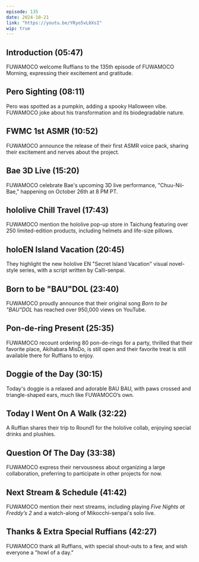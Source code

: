 ```yaml
---
episode: 135
date: 2024-10-21
link: "https://youtu.be/YRyo5vL6XsI"
wip: true
---
```


## Introduction (05:47)

FUWAMOCO welcome Ruffians to the 135th episode of FUWAMOCO Morning, expressing their excitement and gratitude.

## Pero Sighting (08:11)

Pero was spotted as a pumpkin, adding a spooky Halloween vibe. FUWAMOCO joke about his transformation and its biodegradable nature.

## FWMC 1st ASMR (10:52)

FUWAMOCO announce the release of their first ASMR voice pack, sharing their excitement and nerves about the project.

## Bae 3D Live (15:20)

FUWAMOCO celebrate Bae's upcoming 3D live performance, "Chuu-Nii-Bae," happening on October 26th at 8 PM PT.

## hololive Chill Travel (17:43)

FUWAMOCO mention the hololive pop-up store in Taichung featuring over 250 limited-edition products, including helmets and life-size pillows.

## holoEN Island Vacation (20:45)

They highlight the new hololive EN "Secret Island Vacation" visual novel-style series, with a script written by Calli-senpai.

## Born to be "BAU"DOL (23:40)

FUWAMOCO proudly announce that their original song *Born to be "BAU"DOL* has reached over 950,000 views on YouTube.

## Pon-de-ring Present (25:35)

FUWAMOCO recount ordering 80 pon-de-rings for a party, thrilled that their favorite place, Akihabara MisDo, is still open and their favorite treat is still available there for Ruffians to enjoy.

## Doggie of the Day (30:15)

Today's doggie is a relaxed and adorable BAU BAU, with paws crossed and triangle-shaped ears, much like FUWAMOCO’s own.

## Today I Went On A Walk (32:22)

A Ruffian shares their trip to Round1 for the hololive collab, enjoying special drinks and plushies.

## Question Of The Day (33:38)

FUWAMOCO express their nervousness about organizing a large collaboration, preferring to participate in other projects for now.

## Next Stream & Schedule (41:42)

FUWAMOCO mention their next streams, including playing *Five Nights at Freddy’s 2* and a watch-along of Mikocchi-senpai's solo live.

## Thanks & Extra Special Ruffians (42:27)

FUWAMOCO thank all Ruffians, with special shout-outs to a few, and wish everyone a "howl of a day."
